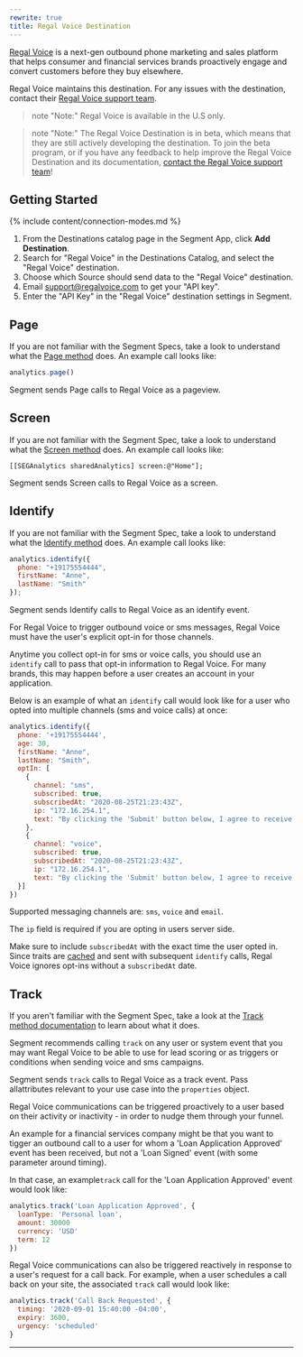 ```yaml
---
rewrite: true
title: Regal Voice Destination
---
```


[Regal Voice](https://regalvoice.com/?utm_source=segmentio&utm_medium=docs&utm_campaign=partners) is a next-gen outbound phone marketing and sales platform that helps consumer and financial services brands proactively engage and convert customers before they buy elsewhere.

Regal Voice maintains this destination. For any issues with the destination, contact their [Regal Voice support team](mailto:support@regalvoice.com).

> note "Note:"
> Regal Voice is available in the U.S only.

> note "Note:"
> The Regal Voice Destination is in beta, which means that they are still actively developing the destination. To join the beta program, or if you have any feedback to help improve the Regal Voice Destination and its documentation, [contact the Regal Voice support team](mailto:support@regalvoice.com)! 


## Getting Started

{% include content/connection-modes.md %}

1. From the Destinations catalog page in the Segment App, click **Add Destination**.
2. Search for "Regal Voice" in the Destinations Catalog, and select the "Regal Voice" destination.
3. Choose which Source should send data to the "Regal Voice" destination.
4. Email support@regalvoice.com to get your "API key".
5. Enter the "API Key" in the "Regal Voice" destination settings in Segment.


## Page

If you are not familiar with the Segment Specs, take a look to understand what the [Page method](/docs/connections/spec/page/) does. An example call looks like:

```js
analytics.page()
```

Segment sends Page calls to Regal Voice as a pageview. 


## Screen

If you are not familiar with the Segment Spec, take a look to understand what the [Screen method](/docs/connections/spec/screen/) does. An example call looks like:

```obj-c
[[SEGAnalytics sharedAnalytics] screen:@"Home"];
```

Segment sends Screen calls to Regal Voice as a screen. 


## Identify

If you are not familiar with the Segment Spec, take a look to understand what the [Identify method](/docs/connections/spec/identify/) does. An example call  looks like:

```js
analytics.identify({
  phone: "+19175554444", 
  firstName: "Anne",
  lastName: "Smith"
});
```

Segment sends Identify calls to Regal Voice as an identify event.

For Regal Voice to trigger outbound voice or sms messages, Regal Voice must have the user's explicit opt-in for those channels. 

Anytime you collect opt-in for sms or voice calls, you should use an `identify` call to pass that opt-in information to Regal Voice. For many brands, this may happen before a user creates an account in your application.

Below is an example of what an `identify` call would look like for a user who opted into multiple channels (sms and voice calls) at once:

```js 
analytics.identify({
  phone: '+19175554444',
  age: 30,
  firstName: "Anne",
  lastName: "Smith",
  optIn: [
    {
      channel: "sms",
      subscribed: true,
      subscribedAt: "2020-08-25T21:23:43Z",
      ip: "172.16.254.1",
      text: "By clicking the 'Submit' button below, I agree to receive automated marketing SMS and calls."
    }, 
    {
      channel: "voice",
      subscribed: true,
      subscribedAt: "2020-08-25T21:23:43Z",
      ip: "172.16.254.1",
      text: "By clicking the 'Submit' button below, I agree to receive automated marketing SMS and calls."
  }]
})
```

Supported messaging channels are: `sms`, `voice` and `email`. 

The `ip` field is required if you are opting in users server side. 

Make sure to include `subscribedAt` with the exact time the user opted in. Since traits are [cached](/docs/connections/sources/catalog/libraries/website/javascript/identity/#clearing-traits) and sent with subsequent `identify` calls, Regal Voice ignores opt-ins without a `subscribedAt` date. 


## Track

If you aren't familiar with the Segment Spec, take a look at the [Track method documentation](/docs/connections/spec/track/) to learn about what it does. 

Segment recommends calling `track` on any user or system event that you may want Regal Voice to be able to use for lead scoring or as triggers or conditions when sending voice and sms campaigns.

Segment sends `track` calls to Regal Voice as a track event. Pass allattributes relevant to your use case into the `properties` object. 

Regal Voice communications can be triggered proactively to a user based on their activity or inactivity - in order to nudge them through your funnel. 

An example for a financial services company might be that you want to tigger an outbound call to a user for whom a 'Loan Application Approved' event has been received, but not a 'Loan Signed' event (with some parameter around timing).

In that case, an example`track` call for the 'Loan Application Approved' event would look like:

```js
analytics.track('Loan Application Approved', {
  loanType: 'Personal loan', 
  amount: 30000
  currency: 'USD'
  term: 12
})
```

Regal Voice communications can also be triggered reactively in response to a user's request for a call back. For example, when a user schedules a call back on your site, the associated `track` call would look like:

```js
analytics.track('Call Back Requested', {
  timing: '2020-09-01 15:40:00 -04:00', 
  expiry: 3600, 
  urgency: 'scheduled'
}
```
---
